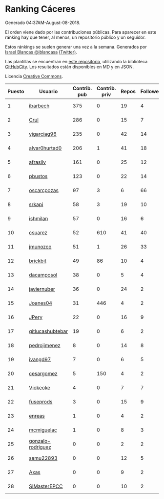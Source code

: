 # Ranking Cáceres

Generado 04:37AM-August-08-2018.

El orden viene dado por las contribuciones públicas. Para aparecer en este ránking hay que tener, al menos, un repositorio público y un seguidor.

Estos ránkings se suelen generar una vez a la semana. Generados por [Israel Blancas @iblancasa](https://github.com/iblancasa/) [(Twitter)](https://twitter.com/iblancasa).

Las plantillas se encuentran en [este repositorio](https://github.com/iblancasa/GH-Spanish-Ranking), utilizando la biblioteca [GitHubCity](https://github.com/iblancasa/GitHubCity). Los resultados están disponibles en MD y en JSON.

Licencia [Creative Commons](https://creativecommons.org/licenses/by/4.0/).

| Puesto   |  Usuario  | Contrib. pub | Contrib. priv |Repos| Followers | Desde |  Avatar  |
|----------|-----------|--------------|---------------|-----|-----------|-------|----------|
|1|[ibarbech](https://github.com/ibarbech)|375|0|19|4|2015-09-20|![ibarbech]()|
|2|[Crul](https://github.com/Crul)|286|0|15|7|2013-09-29|![Crul]()|
|3|[vjgarciag96](https://github.com/vjgarciag96)|235|0|42|14|2016-07-01|![vjgarciag96]()|
|4|[alvar0hurtad0](https://github.com/alvar0hurtad0)|206|1|41|18|2011-10-15|![alvar0hurtad0]()|
|5|[afrasilv](https://github.com/afrasilv)|161|0|25|12|2014-10-15|![afrasilv]()|
|6|[pbustos](https://github.com/pbustos)|123|0|22|14|2013-12-06|![pbustos]()|
|7|[oscarcpozas](https://github.com/oscarcpozas)|97|3|6|66|2013-01-27|![oscarcpozas]()|
|8|[srkapi](https://github.com/srkapi)|58|3|19|10|2015-02-08|![srkapi]()|
|9|[ishmilan](https://github.com/ishmilan)|57|0|16|6|2014-10-07|![ishmilan]()|
|10|[csuarez](https://github.com/csuarez)|52|610|41|40|2011-03-21|![csuarez]()|
|11|[jmunozco](https://github.com/jmunozco)|51|1|26|33|2012-11-23|![jmunozco]()|
|12|[brickbit](https://github.com/brickbit)|49|86|10|4|2016-06-02|![brickbit]()|
|13|[dacamposol](https://github.com/dacamposol)|38|0|5|4|2016-01-27|![dacamposol]()|
|14|[javiernuber](https://github.com/javiernuber)|36|0|24|2|2011-06-16|![javiernuber]()|
|15|[Joanes04](https://github.com/Joanes04)|31|446|4|2|2014-11-25|![Joanes04]()|
|16|[JPery](https://github.com/JPery)|22|0|16|9|2015-02-18|![JPery]()|
|17|[gitlucashubtebar](https://github.com/gitlucashubtebar)|19|0|6|2|2018-02-06|![gitlucashubtebar]()|
|18|[pedrojimenez](https://github.com/pedrojimenez)|8|0|14|8|2011-09-12|![pedrojimenez]()|
|19|[ivangd97](https://github.com/ivangd97)|7|0|6|5|2014-05-06|![ivangd97]()|
|20|[cesargomez](https://github.com/cesargomez)|5|150|4|2|2013-02-14|![cesargomez]()|
|21|[Viokeoke](https://github.com/Viokeoke)|4|0|7|7|2015-10-23|![Viokeoke]()|
|22|[fuseprods](https://github.com/fuseprods)|3|0|15|9|2012-12-15|![fuseprods]()|
|23|[enreas](https://github.com/enreas)|1|0|4|2|2011-11-07|![enreas]()|
|24|[mcmiguelac](https://github.com/mcmiguelac)|1|0|8|3|2014-05-07|![mcmiguelac]()|
|25|[gonzalo-rodriguez](https://github.com/gonzalo-rodriguez)|0|0|2|2|2013-04-02|![gonzalo-rodriguez]()|
|26|[samu22893](https://github.com/samu22893)|0|0|12|5|2013-10-30|![samu22893]()|
|27|[Axas](https://github.com/Axas)|0|0|9|2|2015-03-04|![Axas]()|
|28|[SIMasterEPCC](https://github.com/SIMasterEPCC)|0|0|10|2|2017-03-16|![SIMasterEPCC]()|
